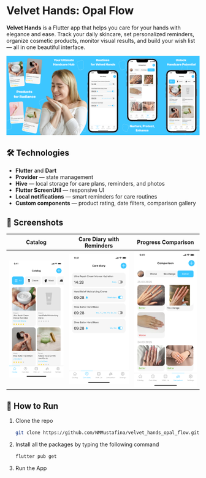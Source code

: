 # Velvet Hands: Opal Flow

**Velvet Hands** is a Flutter app that helps you care for your hands with elegance and ease. Track your daily skincare, set personalized reminders, organize cosmetic products, monitor visual results, and build your wish list — all in one beautiful interface.

![Preview](assets/images/preview.png)

## 🛠️ Technologies

- **Flutter** and **Dart**
- **Provider** — state management
- **Hive** — local storage for care plans, reminders, and photos
- **Flutter ScreenUtil** — responsive UI
- **Local notifications** — smart reminders for care routines
- **Custom components** — product rating, date filters, comparison gallery

## 📱 Screenshots

| Catalog | Care Diary with Reminders | Progress Comparison |
|---------|----------------------------|----------------------|
| ![Catalog](assets/images/screenshot_01.png) | ![Diary](assets/images/screenshot_02.png) | ![Comparison](assets/images/screenshot_03.png) |

## 🚀 How to Run

1. Clone the repo
   ```sh
   git clone https://github.com/NMMustafina/velvet_hands_opal_flow.git
   ```
2. Install all the packages by typing the following command
   ```sh
   flutter pub get
   ```
3. Run the App
